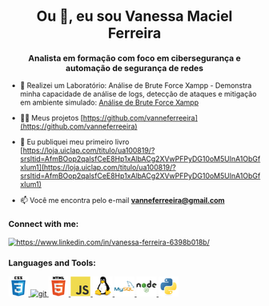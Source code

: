 <h1 align="center">Ou 👋, eu sou Vanessa Maciel Ferreira</h1>
<h3 align="center">Analista em formação com foco em cibersegurança e automação de segurança de redes</h3>

- 🔭 Realizei um Laboratório: Análise de Brute Force Xampp - Demonstra minha capacidade de análise de logs, detecção de ataques e mitigação em ambiente simulado: [Análise de Brute Force Xampp](https://github.com/vanneferreeira/analise-bruteforce-xampp/tree/main)

- 👨‍💻 Meus projetos [https://github.com/vanneferreeira](https://github.com/vanneferreeira)

- 📝 Eu publiquei meu primeiro livro [https://loja.uiclap.com/titulo/ua100819/?srsltid=AfmBOop2qalsfCeE8Hp1xAlbACg2XVwPFPyDG10oM5UlnA1ObGfxIum1](https://loja.uiclap.com/titulo/ua100819/?srsltid=AfmBOop2qalsfCeE8Hp1xAlbACg2XVwPFPyDG10oM5UlnA1ObGfxIum1)

- 📫 Você me encontra pelo e-mail **vanneferreeira@gmail.com**

<h3 align="left">Connect with me:</h3>
<p align="left">
<a href="https://linkedin.com/in/https://www.linkedin.com/in/vanessa-ferreira-6398b018b/" target="blank"><img align="center" src="https://raw.githubusercontent.com/rahuldkjain/github-profile-readme-generator/master/src/images/icons/Social/linked-in-alt.svg" alt="https://www.linkedin.com/in/vanessa-ferreira-6398b018b/" height="30" width="40" /></a>
</p>

<h3 align="left">Languages and Tools:</h3>
<p align="left"> <a href="https://www.w3schools.com/css/" target="_blank" rel="noreferrer"> <img src="https://raw.githubusercontent.com/devicons/devicon/master/icons/css3/css3-original-wordmark.svg" alt="css3" width="40" height="40"/> </a> <a href="https://git-scm.com/" target="_blank" rel="noreferrer"> <img src="https://www.vectorlogo.zone/logos/git-scm/git-scm-icon.svg" alt="git" width="40" height="40"/> </a> <a href="https://www.w3.org/html/" target="_blank" rel="noreferrer"> <img src="https://raw.githubusercontent.com/devicons/devicon/master/icons/html5/html5-original-wordmark.svg" alt="html5" width="40" height="40"/> </a> <a href="https://developer.mozilla.org/en-US/docs/Web/JavaScript" target="_blank" rel="noreferrer"> <img src="https://raw.githubusercontent.com/devicons/devicon/master/icons/javascript/javascript-original.svg" alt="javascript" width="40" height="40"/> </a> <a href="https://www.linux.org/" target="_blank" rel="noreferrer"> <img src="https://raw.githubusercontent.com/devicons/devicon/master/icons/linux/linux-original.svg" alt="linux" width="40" height="40"/> </a> <a href="https://www.mysql.com/" target="_blank" rel="noreferrer"> <img src="https://raw.githubusercontent.com/devicons/devicon/master/icons/mysql/mysql-original-wordmark.svg" alt="mysql" width="40" height="40"/> </a> <a href="https://nodejs.org" target="_blank" rel="noreferrer"> <img src="https://raw.githubusercontent.com/devicons/devicon/master/icons/nodejs/nodejs-original-wordmark.svg" alt="nodejs" width="40" height="40"/> </a> <a href="https://www.python.org" target="_blank" rel="noreferrer"> <img src="https://raw.githubusercontent.com/devicons/devicon/master/icons/python/python-original.svg" alt="python" width="40" height="40"/> </a> </p>
